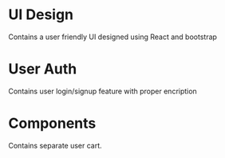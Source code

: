# UI Design
Contains a user friendly UI designed using React and bootstrap

# User Auth
Contains user login/signup feature with proper encription

# Components
Contains separate user cart.
